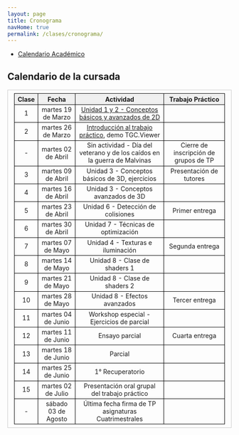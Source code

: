 ```yaml
---
layout: page
title: Cronograma
navHome: true
permalink: /clases/cronograma/
---
```


<style>

table {
  border-collapse: collapse;
  border-spacing: 0;
  font-size: 1em;
  border: 1px solid #CCC;
  margin: 0;
  padding: 0.5em 1em;
}

th {
 font-weight: bold;
  background-color: #F0F0F0;
  border:1px solid #000000;
}

td{
    border:1px solid #000000;
}

</style>

* [Calendario Académico](https://www.frba.utn.edu.ar/es/calendario-academico/)

## Calendario de la cursada

| Clase | Fecha               | Actividad    | Trabajo Práctico  |
|:-----:|:-------------------:|:------------:|:-----------------:|
|  1    | martes 19 de Marzo | [Unidad 1 y 2 - Conceptos básicos y avanzados de 2D](https://drive.google.com/open?id=1Gg-9FIvyJj89LqkyMQ-j5S2xKaXPCduYBDJgL3ZD690) ||
|  2    | martes 26 de Marzo | [Introducción al trabajo práctico](https://drive.google.com/open?id=1wQJ1VzWIz-vu1-mo-YxEZyTvgzctENN1xLzLhQmBUxU), demo TGC.Viewer ||
|  -    | martes 02 de Abril | Sin actividad - Día del veterano y de los caídos en la guerra de Malvinas | Cierre de inscripción de grupos de TP|
|  3    | martes 09 de Abril | Unidad 3 - Conceptos básicos de 3D, ejercicios | Presentación de tutores |
|  4    | martes 16 de Abril | Unidad 3 - Conceptos avanzados de 3D ||
|  5    | martes 23 de Abril | Unidad 6 - Detección de colisiones | Primer entrega |
|  6    | martes 30 de Abril | Unidad 7 - Técnicas de optimización ||
|  7    | martes 07 de Mayo | Unidad 4 - Texturas e iluminación | Segunda entrega |
|  8    | martes 14 de Mayo | Unidad 8 - Clase de shaders 1 ||
|  9    | martes 21 de Mayo | Unidad 8 - Clase de shaders 2 ||
| 10    | martes 28 de Mayo | Unidad 8 - Efectos avanzados | Tercer entrega |
| 11    | martes 04 de Junio | Workshop especial - Ejercicios de parcial||
| 12    | martes 11 de Junio | Ensayo parcial | Cuarta entrega |
| 13    | martes 18 de Junio | Parcial ||
| 14    | martes 25 de Junio | 1° Recuperatorio ||
| 15    | martes 02 de Julio | Presentación oral grupal del trabajo práctico ||
|  -    | sábado 03 de Agosto | Última fecha firma de TP asignaturas Cuatrimestrales ||
